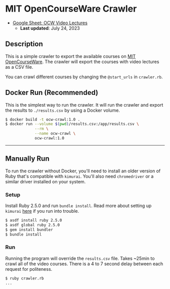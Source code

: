 # MIT OpenCourseWare Crawler

- [Google Sheet: OCW Video Lectures](https://docs.google.com/spreadsheets/d/11xrcKgfHNXws-YNMKpmcPBZ0a59npcmkl8-zxbv61CI/edit?usp=sharing)
    - **Last updated**: July 24, 2023

## Description

This is a simple crawler to export the available courses on [MIT OpenCourseWare](https://ocw.mit.edu/). The crawler will export the courses with video lectures as a CSV file.

You can crawl different courses by changing the `@start_urls` in `crawler.rb`.

## Docker Run (Recommended)

This is the simplest way to run the crawler. It will run the crawler and export the results to `./results.csv` by using a Docker volume. 

```bash
$ docker build -t ocw-crawl:1.0 .
$ docker run --volume $(pwd)/results.csv:/app/results.csv \
             --rm \
             --name ocw-crawl \
             ocw-crawl:1.0
```

---

## Manually Run

To run the crawler without Docker, you'll need to install an older version of Ruby that's compatible with `kimurai`. You'll also need `chromedriver` or a similar driver installed on your system.

### Setup

Install Ruby 2.5.0 and run `bundle install`. Read more about setting up `kimurai` [here](https://github.com/vifreefly/kimuraframework#installation) if you run into trouble.

```bash
$ asdf install ruby 2.5.0
$ asdf global ruby 2.5.0
$ gem install bundler
$ bundle install
```

### Run

Running the program will override the `results.csv` file. Takes ~25min to crawl all of the video courses. There is a 4 to 7 second delay between each request for politeness.

```bash
$ ruby crawler.rb
...
```